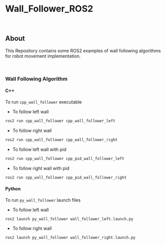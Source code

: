 # Wall_Follower_ROS2

</br>

## About

This Repository contains some ROS2 examples of wall following algorithms for robot movement implementation.

</br>

### Wall Following Algorithm

#### C++

To run `cpp_wall_follower` executable

* To follow left wall

```bash
ros2 run cpp_wall_follower cpp_wall_follower_left
```

* To follow right wall

```bash
ros2 run cpp_wall_follower cpp_wall_follower_right
```

* To follow left wall with pid

```bash
ros2 run cpp_wall_follower cpp_pid_wall_follower_left
```

* To follow right wall with pid

```bash
ros2 run cpp_wall_follower cpp_pid_wall_follower_right
```

#### Python

To run `py_wall_follower` launch files

* To follow left wall

```bash
ros2 launch py_wall_follower wall_follower_left.launch.py
```

* To follow right wall

```bash
ros2 launch py_wall_follower wall_follower_right.launch.py
```

</br>
